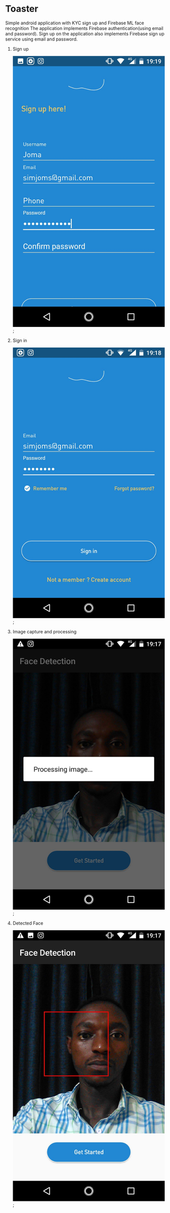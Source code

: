 # Toaster
Simple android application with KYC sign up and Firebase ML face recognition
The application implements Firebase authentication(using email and password).
Sign up on the application also implements Firebase sign up service using email and password.

1. Sign up

    ![Sign up screen](./screenshots/register.jpg);

2. Sign in

    ![Sign in screen](./screenshots/login.jpg);

3. Image capture and processing

    ![Sign up screen](./screenshots/processing.jpg);

4. Detected Face

    ![After processing](./screenshots/detected.jpg);
